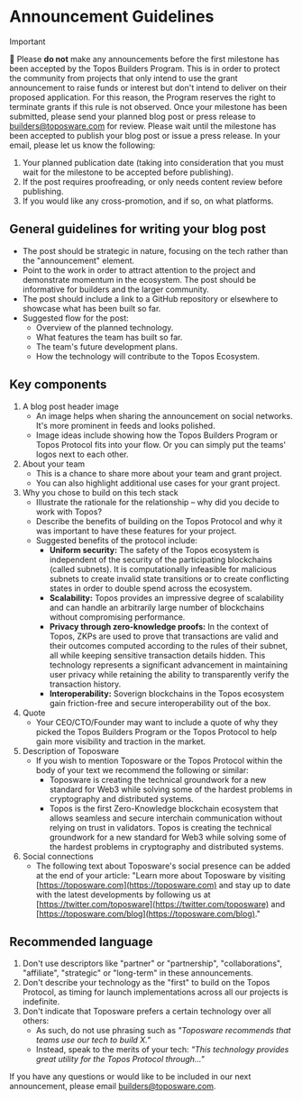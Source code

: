 # Announcement Guidelines

> [!IMPORTANT]
> 📢 Please **do not** make any announcements before the first milestone has been accepted by the Topos Builders Program. This is in order to protect the community from projects that only intend to use the grant announcement to raise funds or interest but don't intend to deliver on their proposed application. For this reason, the Program reserves the right to terminate grants if this rule is not observed.
>Once your milestone has been submitted, please send your planned blog post or press release to [builders@toposware.com](mailto:builders@toposware.com) for review. Please wait until the milestone has been accepted to publish your blog post or issue a press release.
>In your email, please let us know the following:
>1. Your planned publication date (taking into consideration that you must wait for the milestone to be accepted before publishing).
>2. If the post requires proofreading, or only needs content review before publishing.
>3. If you would like any cross-promotion, and if so, on what platforms.

## General guidelines for writing your blog post

* The post should be strategic in nature, focusing on the tech rather than the "announcement" element.
* Point to the work in order to attract attention to the project and demonstrate momentum in the ecosystem. The post should be informative for builders and the larger community.
* The post should include a link to a GitHub repository or elsewhere to showcase what has been built so far.
* Suggested flow for the post:
	* Overview of the planned technology.
	* What features the team has built so far.
	* The team's future development plans.
	* How the technology will contribute to the Topos Ecosystem.

## Key components

1. A blog post header image
	* An image helps when sharing the announcement on social networks. It's more prominent in feeds and looks polished.
	* Image ideas include showing how the Topos Builders Program or Topos Protocol fits into your flow. Or you can simply put the teams' logos next to each other.
2. About your team
	* This is a chance to share more about your team and grant project.
	* You can also highlight additional use cases for your grant project.
3. Why you chose to build on this tech stack
	* Illustrate the rationale for the relationship – why did you decide to work with Topos?
	* Describe the benefits of building on the Topos Protocol and why it was important to have these features for your project.
	* Suggested benefits of the protocol include:
		* **Uniform security:** The safety of the Topos ecosystem is independent of the security of the participating blockchains (called subnets). It is computationally infeasible for malicious subnets to create invalid state transitions or to create conflicting states in order to double spend across the ecosystem.
		* **Scalability:** Topos provides an impressive degree of scalability and can handle an arbitrarily large number of blockchains without compromising performance.
		* **Privacy through zero-knowledge proofs:** In the context of Topos, ZKPs are used to prove that transactions are valid and their outcomes computed according to the rules of their subnet, all while keeping sensitive transaction details hidden. This technology represents a significant advancement in maintaining user privacy while retaining the ability to transparently verify the transaction history.
		* **Interoperability:** Soverign blockchains in the Topos ecosystem gain friction-free and secure interoperability out of the box.
4. Quote
	* Your CEO/CTO/Founder may want to include a quote of why they picked the Topos Builders Program or the Topos Protocol to help gain more visibility and traction in the market.
5. Description of Toposware
	* If you wish to mention Toposware or the Topos Protocol within the body of your text we recommend the following or similar:
		* Toposware is creating the technical groundwork for a new standard for Web3 while solving some of the hardest problems in cryptography and distributed systems.
		* Topos is the first Zero-Knowledge blockchain ecosystem that allows seamless and secure interchain communication without relying on trust in validators. Topos is creating the technical groundwork for a new standard for Web3 while solving some of the hardest problems in cryptography and distributed systems.
6. Social connections
	* The following text about Toposware's social presence can be added at the end of your article: "Learn more about Toposware by visiting [https://toposware.com](https://toposware.com) and stay up to date with the latest developments by following us at [https://twitter.com/toposware](https://twitter.com/toposware) and [https://toposware.com/blog](https://toposware.com/blog)."

## Recommended language

1. Don't use descriptors like "partner" or "partnership", "collaborations", "affiliate", "strategic" or "long-term" in these announcements.
2. Don't describe your technology as the "first" to build on the Topos Protocol, as timing for launch implementations across all our projects is indefinite.
3. Don't indicate that Toposware prefers a certain technology over all others:
	* As such, do not use phrasing such as *"Toposware recommends that teams use our tech to build X."*
	* Instead, speak to the merits of your tech: *"This technology provides great utility for the Topos Protocol through..."*

If you have any questions or would like to be included in our next announcement, please email [builders@toposware.com](mailto:builders@toposware.com).
